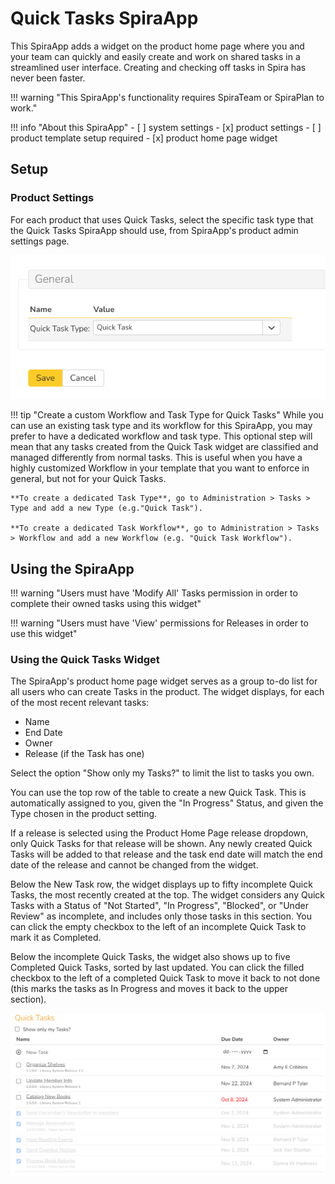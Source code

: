 # Quick Tasks SpiraApp
This SpiraApp adds a widget on the product home page where you and your team can quickly and easily create and work on shared tasks in a streamlined user interface. Creating and checking off tasks in Spira has never been faster. 

!!! warning "This SpiraApp's functionality requires SpiraTeam or SpiraPlan to work."

!!! info "About this SpiraApp"
    - [ ] system settings
    - [x] product settings 
    - [ ] product template setup required
    - [x] product home page widget

## Setup
### Product Settings
For each product that uses Quick Tasks, select the specific task type that the Quick Tasks SpiraApp should use, from SpiraApp's product admin settings page.

![SpiraApp product settings page with the Quick Task Type option](img/quicktasks-product-settings.png)

!!! tip "Create a custom Workflow and Task Type for Quick Tasks"
    While you can use an existing task type and its workflow for this SpiraApp, you may prefer to have a dedicated workflow and task type. This optional step will mean that any tasks created from the Quick Task widget are classified and managed differently from normal tasks. This is useful when you have a highly customized Workflow in your template that you want to enforce in general, but not for your Quick Tasks.
    
    **To create a dedicated Task Type**, go to Administration > Tasks > Type and add a new Type (e.g."Quick Task").

    **To create a dedicated Task Workflow**, go to Administration > Tasks > Workflow and add a new Workflow (e.g. "Quick Task Workflow").


## Using the SpiraApp
!!! warning "Users must have 'Modify All' Tasks permission in order to complete their owned tasks using this widget"

!!! warning "Users must have 'View' permissions for Releases in order to use this widget"

### Using the Quick Tasks Widget
The SpiraApp's product home page widget serves as a group to-do list for all users who can create Tasks in the product. The widget displays, for each of the most recent relevant tasks:

- Name
- End Date
- Owner
- Release (if the Task has one)

Select the option "Show only my Tasks?" to limit the list to tasks you own.

You can use the top row of the table to create a new Quick Task. This is automatically assigned to you, given the "In Progress" Status, and given the Type chosen in the product setting. 

If a release is selected using the Product Home Page release dropdown, only Quick Tasks for that release will be shown. Any newly created Quick Tasks will be added to that release and the task end date will match the end date of the release and cannot be changed from the widget.

Below the New Task row, the widget displays up to fifty incomplete Quick Tasks, the most recently created at the top. The widget considers any Quick Tasks with a Status of "Not Started", "In Progress", "Blocked", or "Under Review" as incomplete, and includes only those tasks in this section. You can click the empty checkbox to the left of an incomplete Quick Task to mark it as Completed.

Below the incomplete Quick Tasks, the widget also shows up to five Completed Quick Tasks, sorted by last updated. You can click the filled checkbox to the left of a completed Quick Task to move it back to not done (this marks the tasks as In Progress and moves it back to the upper section).

![Product home page widget with four incomplete tasks and one completed task. Two different names across the five tasks are shown in the Owner column, and two of the incomplete tasks have a release in small text underneath the task name](img/quicktasks-widget.png)